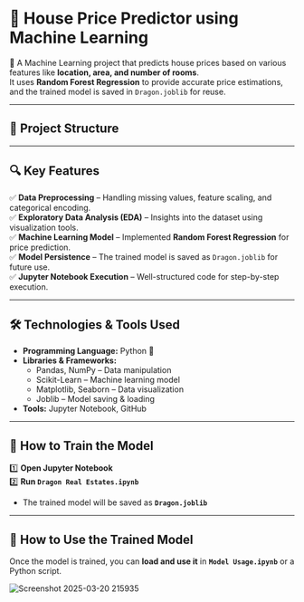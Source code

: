 # 🏡 House Price Predictor using Machine Learning  

📌 A Machine Learning project that predicts house prices based on various features like **location, area, and number of rooms**.  
It uses **Random Forest Regression** to provide accurate price estimations, and the trained model is saved in `Dragon.joblib` for reuse.  

---

## 📂 Project Structure  


---

## 🔍 Key Features  

✅ **Data Preprocessing** – Handling missing values, feature scaling, and categorical encoding.  
✅ **Exploratory Data Analysis (EDA)** – Insights into the dataset using visualization tools.  
✅ **Machine Learning Model** – Implemented **Random Forest Regression** for price prediction.  
✅ **Model Persistence** – The trained model is saved as `Dragon.joblib` for future use.  
✅ **Jupyter Notebook Execution** – Well-structured code for step-by-step execution.  

---

## 🛠️ Technologies & Tools Used  

- **Programming Language:** Python 🐍  
- **Libraries & Frameworks:**  
  - Pandas, NumPy – Data manipulation  
  - Scikit-Learn – Machine learning model  
  - Matplotlib, Seaborn – Data visualization  
  - Joblib – Model saving & loading  
- **Tools:** Jupyter Notebook, GitHub  

---

## 🚀 How to Train the Model  

1️⃣ **Open Jupyter Notebook**  
2️⃣ **Run `Dragon Real Estates.ipynb`**  
   - The trained model will be saved as **`Dragon.joblib`**  

---

## 🎯 How to Use the Trained Model  

Once the model is trained, you can **load and use it** in **`Model Usage.ipynb`** or a Python script.  

![Screenshot 2025-03-20 215935](https://github.com/user-attachments/assets/bb0e035f-74af-42e4-952f-dfa6a3661dfd)

